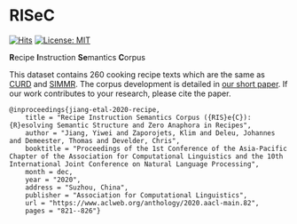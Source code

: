 # RISeC

[![Hits](https://hits.seeyoufarm.com/api/count/incr/badge.svg?url=https%3A%2F%2Fgithub.com%2FYiweiJiang2015%2FRISeC&count_bg=%2379C83D&title_bg=%23555555&icon=&icon_color=%23E7E7E7&title=hits&edge_flat=false)](https://hits.seeyoufarm.com)
[![License: MIT](https://img.shields.io/badge/License-MIT-yellow.svg)](https://opensource.org/licenses/MIT)

**R**ecipe **I**nstruction **Se**mantics **C**orpus 

This dataset contains 260 cooking recipe texts which are the same as [CURD](https://www.cs.cmu.edu/~ark/CURD/) and [SIMMR](https://camel.abudhabi.nyu.edu/simmr/). The corpus development is detailed in [our short paper](https://www.aclweb.org/anthology/2020.aacl-main.82). If our work contributes to your research, please cite the paper.
```
@inproceedings{jiang-etal-2020-recipe,
    title = "Recipe Instruction Semantics Corpus ({RIS}e{C}): {R}esolving Semantic Structure and Zero Anaphora in Recipes",
    author = "Jiang, Yiwei and Zaporojets, Klim and Deleu, Johannes and Demeester, Thomas and Develder, Chris",
    booktitle = "Proceedings of the 1st Conference of the Asia-Pacific Chapter of the Association for Computational Linguistics and the 10th International Joint Conference on Natural Language Processing",
    month = dec,
    year = "2020",
    address = "Suzhou, China",
    publisher = "Association for Computational Linguistics",
    url = "https://www.aclweb.org/anthology/2020.aacl-main.82",
    pages = "821--826"}
```


